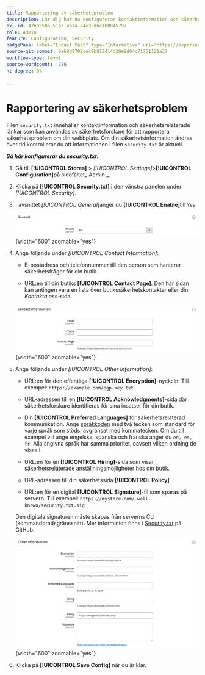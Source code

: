 ```yaml
---
title: Rapportering av säkerhetsproblem
description: Lär dig hur du konfigurerar kontaktinformation och säkerhetsrelaterade länkar som kan användas av säkerhetsforskare för att rapportera säkerhetsproblem om din webbplats.
exl-id: 47b95505-51a3-4b7a-a4e3-dbc4b0045797
role: Admin
feature: Configuration, Security
badgePaas: label="Endast PaaS" type="Informative" url="https://experienceleague.adobe.com/sv/docs/commerce/user-guides/product-solutions" tooltip="Gäller endast Adobe Commerce i molnprojekt (Adobe-hanterad PaaS-infrastruktur) och lokala projekt."
source-git-commit: 9a68d9702cec9b812414d39e8d04c71751121a37
workflow-type: tm+mt
source-wordcount: '286'
ht-degree: 0%

---
```


# Rapportering av säkerhetsproblem

Filen `security.txt` innehåller kontaktinformation och säkerhetsrelaterade länkar som kan användas av säkerhetsforskare för att rapportera säkerhetsproblem om din webbplats. Om din säkerhetsinformation ändras över tid kontrollerar du att informationen i filen `security.txt` är aktuell.

**_Så här konfigurerar du security.txt:_**

1. Gå till **[!UICONTROL Stores]** > _[!UICONTROL Settings]_>**[!UICONTROL Configuration]**&#x200B;på sidofältet_ Admin _.

1. Klicka på **[!UICONTROL Security.txt]** i den vänstra panelen under _[!UICONTROL Security]_.

1. I avsnittet _[!UICONTROL General]_&#x200B;anger du **[!UICONTROL Enable]**&#x200B;till `Yes`.

   ![Allmän säkerhetskonfiguration](../configuration-reference/security/assets/txt-general.png){width="600" zoomable="yes"}

1. Ange följande under _[!UICONTROL Contact Information]_:

   - E-postadress och telefonnummer till den person som hanterar säkerhetsfrågor för din butik.

   - URL:en till din butiks **[!UICONTROL Contact Page]**. Den här sidan kan antingen vara en lista över butikssäkerhetskontakter eller din _Kontakta oss_-sida.

   ![Konfiguration av kontaktinformation](../configuration-reference/security/assets/txt-contact-info.png){width="600" zoomable="yes"}

1. Ange följande under _[!UICONTROL Other Information]_:

   - URL:en för den offentliga **[!UICONTROL Encryption]**-nyckeln. Till exempel: `https://example.com/pgp-key.txt`

   - URL-adressen till en **[!UICONTROL Acknowledgments]**-sida där säkerhetsforskare identifieras för sina insatser för din butik.

   - Din **[!UICONTROL Preferred Languages]** för säkerhetsrelaterad kommunikation. Ange [språkkoden](https://en.wikipedia.org/wiki/List_of_ISO_639-1_codes) med två tecken som standard för varje språk som stöds, avgränsat med kommatecken. Om du till exempel vill ange engelska, spanska och franska anger du `en, es, fr`. Alla angivna språk har samma prioritet, oavsett vilken ordning de visas i.

   - URL:en för en **[!UICONTROL Hiring]**-sida som visar säkerhetsrelaterade anställningsmöjligheter hos din butik.

   - URL-adressen till din säkerhetssida **[!UICONTROL Policy]**.

   - URL:en för en digital **[!UICONTROL Signature]**-fil som sparas på servern. Till exempel: `https://mystore.com/.well-known/security.txt.sig`

   Den digitala signaturen måste skapas från serverns CLI (kommandoradsgränssnitt). Mer information finns i [Security.txt](https://github.com/magento/security-package/blob/1.0-develop/Securitytxt/README.md) på GitHub.

   ![Annan information](../configuration-reference/security/assets/txt-other-info.png){width="600" zoomable="yes"}

1. Klicka på **[!UICONTROL Save Config]** när du är klar.
